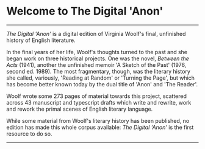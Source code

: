 # Welcome to The Digital 'Anon'

___

_The Digital 'Anon'_ is a digital edition of Virginia Woolf's final, unfinished history of English literature.

In the final years of her life, Woolf's thoughts turned to the past and she began work on three historical projects. One was the novel, _Between the Acts_ (1941), another the unfinished memoir 'A Sketch of the Past' (1976, second ed. 1989). The most fragmentary, though, was the literary history she called, variously, 'Reading at Random' or 'Turning the Page', but which has become better known today by the dual title of 'Anon' and 'The Reader'.

Woolf wrote some 273 pages of material towards this project, scattered across 43 manuscript and typescript drafts which write and rewrite, work and rework the primal scenes of English literary language.

While some material from Woolf's literary history has been published, no edition has made this whole corpus available: _The Digital 'Anon'_ is the first resource to do so.

___

